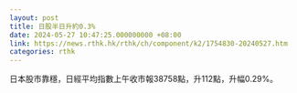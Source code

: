 ```yaml
---
layout: post
title: 日股半日升約0.3%
date: 2024-05-27 10:47:25.000000000 +08:00
link: https://news.rthk.hk/rthk/ch/component/k2/1754830-20240527.htm
categories: rthk
---
```


日本股市靠穩，日經平均指數上午收市報38758點，升112點，升幅0.29%。
